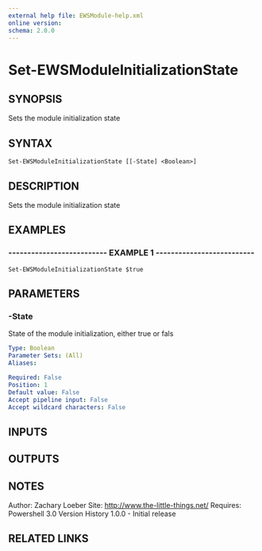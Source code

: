 ```yaml
---
external help file: EWSModule-help.xml
online version: 
schema: 2.0.0
---
```


# Set-EWSModuleInitializationState
## SYNOPSIS
Sets the module initialization state

## SYNTAX

```
Set-EWSModuleInitializationState [[-State] <Boolean>]
```

## DESCRIPTION
Sets the module initialization state

## EXAMPLES

### -------------------------- EXAMPLE 1 --------------------------
```
Set-EWSModuleInitializationState $true
```

## PARAMETERS

### -State
State of the module initialization, either true or fals

```yaml
Type: Boolean
Parameter Sets: (All)
Aliases: 

Required: False
Position: 1
Default value: False
Accept pipeline input: False
Accept wildcard characters: False
```

## INPUTS

## OUTPUTS

## NOTES
Author: Zachary Loeber
Site: http://www.the-little-things.net/
Requires: Powershell 3.0
Version History
1.0.0 - Initial release

## RELATED LINKS


